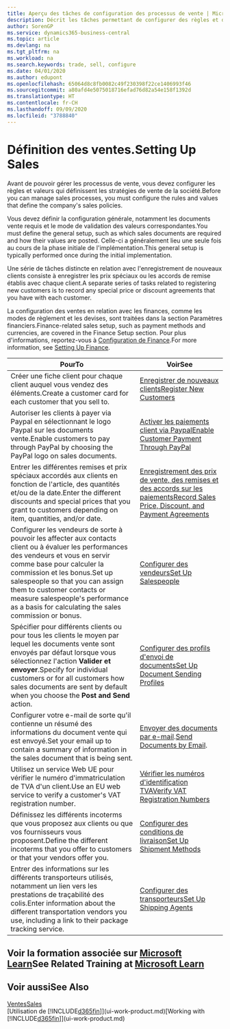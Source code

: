 ```yaml
---
title: Aperçu des tâches de configuration des processus de vente | Microsoft Docs
description: Décrit les tâches permettant de configurer des règles et des valeurs pour définir vos stratégies et vos processus de vente.
author: SorenGP
ms.service: dynamics365-business-central
ms.topic: article
ms.devlang: na
ms.tgt_pltfrm: na
ms.workload: na
ms.search.keywords: trade, sell, configure
ms.date: 04/01/2020
ms.author: edupont
ms.openlocfilehash: 65064d8c8fb0082c49f230398f22ce1406993f46
ms.sourcegitcommit: a80afd4e5075018716efad76d82a54e158f1392d
ms.translationtype: HT
ms.contentlocale: fr-CH
ms.lasthandoff: 09/09/2020
ms.locfileid: "3788840"
---
```

# <a name="setting-up-sales"></a><span data-ttu-id="fde09-103">Définition des ventes.</span><span class="sxs-lookup"><span data-stu-id="fde09-103">Setting Up Sales</span></span>
<span data-ttu-id="fde09-104">Avant de pouvoir gérer les processus de vente, vous devez configurer les règles et valeurs qui définissent les stratégies de vente de la société.</span><span class="sxs-lookup"><span data-stu-id="fde09-104">Before you can manage sales processes, you must configure the rules and values that define the company's sales policies.</span></span>

<span data-ttu-id="fde09-105">Vous devez définir la configuration générale, notamment les documents vente requis et le mode de validation des valeurs correspondantes.</span><span class="sxs-lookup"><span data-stu-id="fde09-105">You must define the general setup, such as which sales documents are required and how their values are posted.</span></span> <span data-ttu-id="fde09-106">Celle-ci a généralement lieu une seule fois au cours de la phase initiale de l'implémentation.</span><span class="sxs-lookup"><span data-stu-id="fde09-106">This general setup is typically performed once during the initial implementation.</span></span>

<span data-ttu-id="fde09-107">Une série de tâches distincte en relation avec l'enregistrement de nouveaux clients consiste à enregistrer les prix spéciaux ou les accords de remise établis avec chaque client.</span><span class="sxs-lookup"><span data-stu-id="fde09-107">A separate series of tasks related to registering new customers is to record any special price or discount agreements that you have with each customer.</span></span>

<span data-ttu-id="fde09-108">La configuration des ventes en relation avec les finances, comme les modes de règlement et les devises, sont traitées dans la section Paramètres financiers.</span><span class="sxs-lookup"><span data-stu-id="fde09-108">Finance-related sales setup, such as payment methods and currencies, are covered in the Finance Setup section.</span></span> <span data-ttu-id="fde09-109">Pour plus d'informations, reportez-vous à [Configuration de Finance](finance-setup-finance.md).</span><span class="sxs-lookup"><span data-stu-id="fde09-109">For more information, see [Setting Up Finance](finance-setup-finance.md).</span></span>

| <span data-ttu-id="fde09-110">Pour</span><span class="sxs-lookup"><span data-stu-id="fde09-110">To</span></span> | <span data-ttu-id="fde09-111">Voir</span><span class="sxs-lookup"><span data-stu-id="fde09-111">See</span></span> |
| --- | --- |
| <span data-ttu-id="fde09-112">Créer une fiche client pour chaque client auquel vous vendez des éléments.</span><span class="sxs-lookup"><span data-stu-id="fde09-112">Create a customer card for each customer that you sell to.</span></span> |[<span data-ttu-id="fde09-113">Enregistrer de nouveaux clients</span><span class="sxs-lookup"><span data-stu-id="fde09-113">Register New Customers</span></span>](sales-how-register-new-customers.md) |
| <span data-ttu-id="fde09-114">Autoriser les clients à payer via Paypal en sélectionnant le logo Paypal sur les documents vente.</span><span class="sxs-lookup"><span data-stu-id="fde09-114">Enable customers to pay through PayPal by choosing the PayPal logo on sales documents.</span></span> |[<span data-ttu-id="fde09-115">Activer les paiements client via Paypal</span><span class="sxs-lookup"><span data-stu-id="fde09-115">Enable Customer Payment Through PayPal</span></span>](sales-how-enable-payment-service-extensions.md) |
| <span data-ttu-id="fde09-116">Entrer les différentes remises et prix spéciaux accordés aux clients en fonction de l'article, des quantités et/ou de la date.</span><span class="sxs-lookup"><span data-stu-id="fde09-116">Enter the different discounts and special prices that you grant to customers depending on item, quantities, and/or date.</span></span> |[<span data-ttu-id="fde09-117">Enregistrement des prix de vente, des remises et des accords sur les paiements</span><span class="sxs-lookup"><span data-stu-id="fde09-117">Record Sales Price, Discount, and Payment Agreements</span></span>](sales-how-record-sales-price-discount-payment-agreements.md) |
| <span data-ttu-id="fde09-118">Configurer les vendeurs de sorte à pouvoir les affecter aux contacts client ou à évaluer les performances des vendeurs et vous en servir comme base pour calculer la commission et les bonus.</span><span class="sxs-lookup"><span data-stu-id="fde09-118">Set up salespeople so that you can assign them to customer contacts or measure salespeople's performance as a basis for calculating the sales commission or bonus.</span></span> |[<span data-ttu-id="fde09-119">Configurer des vendeurs</span><span class="sxs-lookup"><span data-stu-id="fde09-119">Set Up Salespeople</span></span>](sales-how-setup-salespeople.md) |
| <span data-ttu-id="fde09-120">Spécifier pour différents clients ou pour tous les clients le moyen par lequel les documents vente sont envoyés par défaut lorsque vous sélectionnez l'action **Valider et envoyer**.</span><span class="sxs-lookup"><span data-stu-id="fde09-120">Specify for individual customers or for all customers how sales documents are sent by default when you choose the **Post and Send** action.</span></span> |[<span data-ttu-id="fde09-121">Configurer des profils d'envoi de documents</span><span class="sxs-lookup"><span data-stu-id="fde09-121">Set Up Document Sending Profiles</span></span>](sales-how-setup-document-send-profiles.md) |
| <span data-ttu-id="fde09-122">Configurer votre e-mail de sorte qu'il contienne un résumé des informations du document vente qui est envoyé.</span><span class="sxs-lookup"><span data-stu-id="fde09-122">Set your email up to contain a summary of information in the sales document that is being sent.</span></span> |<span data-ttu-id="fde09-123">[Envoyer des documents par e-mail](ui-how-send-documents-email.md).</span><span class="sxs-lookup"><span data-stu-id="fde09-123">[Send Documents by Email](ui-how-send-documents-email.md).</span></span> |
|<span data-ttu-id="fde09-124">Utilisez un service Web UE pour vérifier le numéro d'immatriculation de TVA d'un client.</span><span class="sxs-lookup"><span data-stu-id="fde09-124">Use an EU web service to verify a customer's VAT registration number.</span></span>|[<span data-ttu-id="fde09-125">Vérifier les numéros d'identification TVA</span><span class="sxs-lookup"><span data-stu-id="fde09-125">Verify VAT Registration Numbers</span></span>](finance-setup-vat.md)|
|<span data-ttu-id="fde09-126">Définissez les différents incoterms que vous proposez aux clients ou que vos fournisseurs vous proposent.</span><span class="sxs-lookup"><span data-stu-id="fde09-126">Define the different incoterms that you offer to customers or that your vendors offer you.</span></span>|[<span data-ttu-id="fde09-127">Configurer des conditions de livraison</span><span class="sxs-lookup"><span data-stu-id="fde09-127">Set Up Shipment Methods</span></span>](sales-how-set-up-shipment-methods.md)|
|<span data-ttu-id="fde09-128">Entrer des informations sur les différents transporteurs utilisés, notamment un lien vers les prestations de traçabilité des colis.</span><span class="sxs-lookup"><span data-stu-id="fde09-128">Enter information about the different transportation vendors you use, including a link to their package tracking service.</span></span>|[<span data-ttu-id="fde09-129">Configurer des transporteurs</span><span class="sxs-lookup"><span data-stu-id="fde09-129">Set Up Shipping Agents</span></span>](sales-how-to-set-up-shipping-agents.md)|

## <a name="see-related-training-at-microsoft-learn"></a><span data-ttu-id="fde09-130">Voir la formation associée sur [Microsoft Learn](/learn/paths/trade-get-started-dynamics-365-business-central/)</span><span class="sxs-lookup"><span data-stu-id="fde09-130">See Related Training at [Microsoft Learn](/learn/paths/trade-get-started-dynamics-365-business-central/)</span></span>

## <a name="see-also"></a><span data-ttu-id="fde09-131">Voir aussi</span><span class="sxs-lookup"><span data-stu-id="fde09-131">See Also</span></span>
[<span data-ttu-id="fde09-132">Ventes</span><span class="sxs-lookup"><span data-stu-id="fde09-132">Sales</span></span>](sales-manage-sales.md)  
<span data-ttu-id="fde09-133">[Utilisation de [!INCLUDE[d365fin](includes/d365fin_md.md)]](ui-work-product.md)</span><span class="sxs-lookup"><span data-stu-id="fde09-133">[Working with [!INCLUDE[d365fin](includes/d365fin_md.md)]](ui-work-product.md)</span></span>
